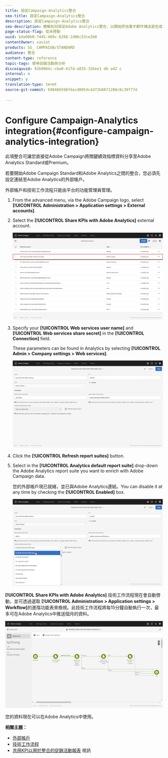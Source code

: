 ```yaml
---
title: 設定Campaign-Analytics整合
seo-title: 設定Campaign-Analytics整合
description: 設定Campaign-Analytics整合
seo-description: 瞭解如何設定Adobe Analytics整合，以開始評估電子郵件傳送是否成功。
page-status-flag: 從未啓動
uuid: bda00b0-7445-469c-8268-1d06c53ce2b0
contentOwner: saviat
products: SG_ CAMPAIGN/STANDARD
audience: 整合
content-type: reference
topic-tags: 使用促銷活動與分析
discoiquuid: 92b9004c-cba0-41fd-a035-32bee1 d6 a42 c
internal: n
snippet: y
translation-type: tm+mt
source-git-commit: 698466596fdacd005dc4d72b8071208c8c39f77d

---
```



# Configure Campaign-Analytics integration{#configure-campaign-analytics-integration}

此項整合可讓您直接從Adobe Campaign將關鍵績效指標資料分享至Adobe Analytics Standard或Premium。

若要開始Adobe Campaign Standard和Adobe Analytics之間的整合，您必須先設定連結至Adobe Analytics的外部帳戶。

外部帳戶和技術工作流程只能由平台的功能管理員管理。

1. From the advanced menu, via the Adobe Campaign logo, select **[!UICONTROL Administration > Application settings > External accounts]**.
1. Select the **[!UICONTROL Share KPIs with Adobe Analytics]** external account.

   ![](assets/analytics_2.png)

1. Specify your **[!UICONTROL Web services user name]** and **[!UICONTROL Web services share secret]** in the **[!UICONTROL Connection]** field.

   These parameters can be found in Analytics by selecting **[!UICONTROL Admin > Company settings > Web services]**.

   ![](assets/analytics_1.png)

1. Click the **[!UICONTROL Refresh report suites]** button.
1. Select in the **[!UICONTROL Analytics default report suite]** drop-down the Adobe Analytics report suite you want to enrich with Adobe Campaign data.

   您的外部帳戶現已就緒，並已與Adobe Analytics連結。You can disable it at any time by checking the **[!UICONTROL Enabled]** box.

   ![](assets/analytics.png)

**[!UICONTROL Share KPIs with Adobe Analytics]** 技術工作流程現在會自動啓動，並可透過選取 **[!UICONTROL Administration > Application settings > Workflow]**&#x200B;的進階功能表來檢視。此技術工作流程將每15分鐘自動執行一次，最多可在Adobe Analytics中推送個月的資料。

![](assets/analytics_3.png)

您的資料現在可以在Adobe Analytics中使用。

**相關主題：**

* [外部帳戶](../../administration/using/external-accounts.md)
* [技術工作流程](../../administration/using/technical-workflows.md)
* [共用KPI以用於整合的促銷活動報表](https://helpx.adobe.com/marketing-cloud/how-to/email-marketing.html) 視訊

